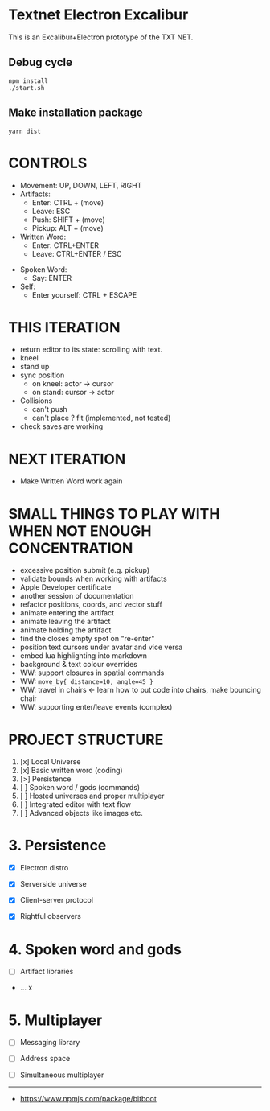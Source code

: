 # Textnet Electron Excalibur

This is an Excalibur+Electron prototype of the TXT NET.

## Debug cycle
    npm install
    ./start.sh

## Make installation package
    yarn dist

# CONTROLS

+ Movement: UP, DOWN, LEFT, RIGHT
+ Artifacts:
    + Enter:  CTRL  + (move)
    + Leave:  ESC 
    + Push:   SHIFT + (move)
    + Pickup: ALT   + (move)
+ Written Word:
    + Enter: CTRL+ENTER 
    + Leave: CTRL+ENTER / ESC
- Spoken Word:
    - Say: ENTER
- Self:
    - Enter yourself: CTRL + ESCAPE


# THIS ITERATION
+ return editor to its state: scrolling with text.
+ kneel
+ stand up
+ sync position
    + on kneel: actor  -> cursor
    + on stand: cursor -> actor
+ Collisions
    + can't push
    + can't place
    ? fit (implemented, not tested)
+ check saves are working


# NEXT ITERATION
- Make Written Word work again


# SMALL THINGS TO PLAY WITH WHEN NOT ENOUGH CONCENTRATION
- excessive position submit (e.g. pickup)
- validate bounds when working with artifacts
- Apple Developer certificate
- another session of documentation
- refactor positions, coords, and vector stuff
- animate entering the artifact
- animate leaving the artifact
- animate holding the artifact
- find the closes empty spot on "re-enter" 
- position text cursors under avatar and vice versa
- embed lua highlighting into markdown
- background & text colour overrides
- WW: support closures in spatial commands
- WW: `move_by{ distance=10, angle=45 }`
- WW: travel in chairs <- learn how to put code into chairs, make bouncing chair
- WW: supporting enter/leave events (complex)



# PROJECT STRUCTURE

1. [x] Local Universe
2. [x] Basic written word (coding)
3. [>] Persistence 
4. [ ] Spoken word / gods (commands)
5. [ ] Hosted universes and proper multiplayer
6. [ ] Integrated editor with text flow
7. [ ] Advanced objects like images etc.


# 3. Persistence

- [x] Electron distro
- [x] Serverside universe
- [x] Client-server protocol
- [x] Rightful observers


# 4. Spoken word and gods
- [ ] Artifact libraries
- ...   x

# 5. Multiplayer

- [ ] Messaging library
- [ ] Address space
- [ ] Simultaneous multiplayer





----
* https://www.npmjs.com/package/bitboot
